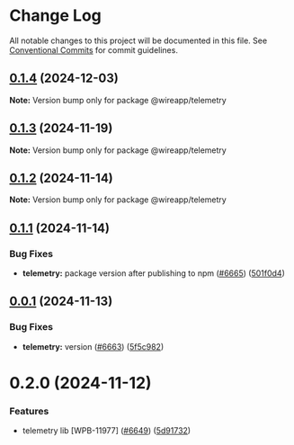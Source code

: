 # Change Log

All notable changes to this project will be documented in this file.
See [Conventional Commits](https://conventionalcommits.org) for commit guidelines.

## [0.1.4](https://github.com/wireapp/wire-web-packages/compare/@wireapp/telemetry@0.1.3...@wireapp/telemetry@0.1.4) (2024-12-03)

**Note:** Version bump only for package @wireapp/telemetry

## [0.1.3](https://github.com/wireapp/wire-web-packages/compare/@wireapp/telemetry@0.1.2...@wireapp/telemetry@0.1.3) (2024-11-19)

**Note:** Version bump only for package @wireapp/telemetry

## [0.1.2](https://github.com/wireapp/wire-web-packages/compare/@wireapp/telemetry@0.1.1...@wireapp/telemetry@0.1.2) (2024-11-14)

**Note:** Version bump only for package @wireapp/telemetry

## [0.1.1](https://github.com/wireapp/wire-web-packages/compare/@wireapp/telemetry@0.0.1...@wireapp/telemetry@0.1.1) (2024-11-14)

### Bug Fixes

* **telemetry:** package version after publishing to npm ([#6665](https://github.com/wireapp/wire-web-packages/issues/6665)) ([501f0d4](https://github.com/wireapp/wire-web-packages/commit/501f0d46b288d87fdeb0fa5d8babca1e3a5416ea))

## [0.0.1](https://github.com/wireapp/wire-web-packages/compare/@wireapp/telemetry@0.2.0...@wireapp/telemetry@0.0.1) (2024-11-13)

### Bug Fixes

* **telemetry:** version ([#6663](https://github.com/wireapp/wire-web-packages/issues/6663)) ([5f5c982](https://github.com/wireapp/wire-web-packages/commit/5f5c982f395c309211f9652b92728cea67515cda))

# 0.2.0 (2024-11-12)

### Features

* telemetry lib [WPB-11977] ([#6649](https://github.com/wireapp/wire-web-packages/issues/6649)) ([5d91732](https://github.com/wireapp/wire-web-packages/commit/5d917326713a652c5939373fa57d0d1ef1eff79c))
